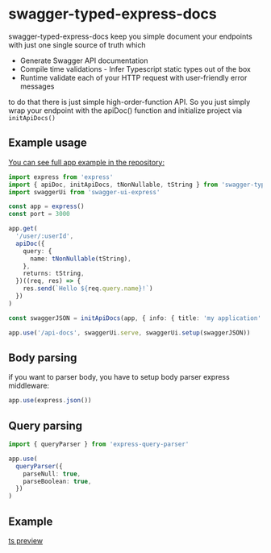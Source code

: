 # swagger-typed-express-docs

swagger-typed-express-docs keep you simple document your endpoints with just one single source of truth which

- Generate Swagger API documentation
- Compile time validations - Infer Typescript static types out of the box
- Runtime validate each of your HTTP request with user-friendly error messages

to do that there is just simple high-order-function API.
So you just simply wrap your endpoint with the apiDoc() function and initialize project via `initApiDocs()`

## Example usage

[You can see full app example in the repository:](https://github.com/Svehla/swagger-typed-express-docs/blob/main/example/)

```typescript
import express from 'express'
import { apiDoc, initApiDocs, tNonNullable, tString } from 'swagger-typed-express-docs'
import swaggerUi from 'swagger-ui-express'

const app = express()
const port = 3000

app.get(
  '/user/:userId',
  apiDoc({
    query: {
      name: tNonNullable(tString),
    },
    returns: tString,
  })((req, res) => {
    res.send(`Hello ${req.query.name}!`)
  })
)

const swaggerJSON = initApiDocs(app, { info: { title: 'my application' } })

app.use('/api-docs', swaggerUi.serve, swaggerUi.setup(swaggerJSON))
```

## Body parsing

if you want to parser body, you have to setup body parser express middleware:

```typescript
app.use(express.json())
```

## Query parsing

```typescript
import { queryParser } from 'express-query-parser'

app.use(
  queryParser({
    parseNull: true,
    parseBoolean: true,
  })
)
```

## Example

[ts preview](./docs/preview-1.png)
